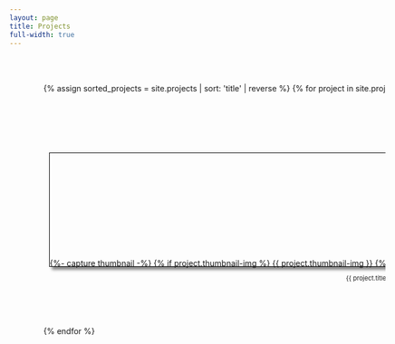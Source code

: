 ```yaml
---
layout: page
title: Projects
full-width: true
---
```


<style>
/* This is the CSS section */
.container {
  /* This is the container for the whole page */
  width: 100%;
  height: 100%;
  margin: 0;
  padding: 0;
}
.projects {
  /* This is the container for the projects */
  display: flex; /* This makes the projects align horizontally */
  flex-wrap: wrap; /* This makes the projects wrapped when exceeding maximum width */
  overflow-y: auto; /* This makes the projects scrollable vertically */
  width: 110%;
  height: 500px;
  margin: 10px;
  padding: 50px;
  gap: 40px;
  scroll-behavior: smooth; /* This makes the scrolling smooth */
  white-space: nowrap;
}
.project {
  /* This is the container for each project */
  flex: 0 0 calc(27%);
  height: 200px;
  margin: 10px;
  border: 1px solid black;
  box-shadow: 5px 5px 5px grey;
}
.project img {
  /* This is the image for each project */
  width: 100%;
  height: 100%;
  object-fit: cover;
}
.project p {
  /* This is the text for each project */
  font-size: 11px;
  text-align: center;
  padding: 0 calc(20%);
  white-space: nowrap;
  overflow: hidden;
  text-overflow: ellipsis;
  width: 300px;
}
</style>

<div class="container">
  <div class="projects">
    <!-- This is where you add your projects -->
    {% assign sorted_projects = site.projects | sort: 'title' | reverse %}
    {% for project in site.projects %}
    <div class="project">
        {%- capture thumbnail -%}
            {% if project.thumbnail-img %}
                {{ project.thumbnail-img }}
            {% elsif project.cover-img %}
                {% if project.cover-img.first %}
                    {{ project.cover-img[0].first.first }}
                {% else %}
                    {{ project.cover-img }}
                {% endif %}
            {% else %}
            {% endif %}
        {% endcapture %}
        {% assign thumbnail=thumbnail | strip %}
        <a href="{{ project.url | absolute_url }}" aria-label="Thumbnail">
            <img src="{{ project.cover-img | absolute_url }}" alt="Project Thumbnail">
        </a>
        <p>{{ project.title | strip_html }}</p>
    </div>
    {% endfor %}
  </div>
</div>


